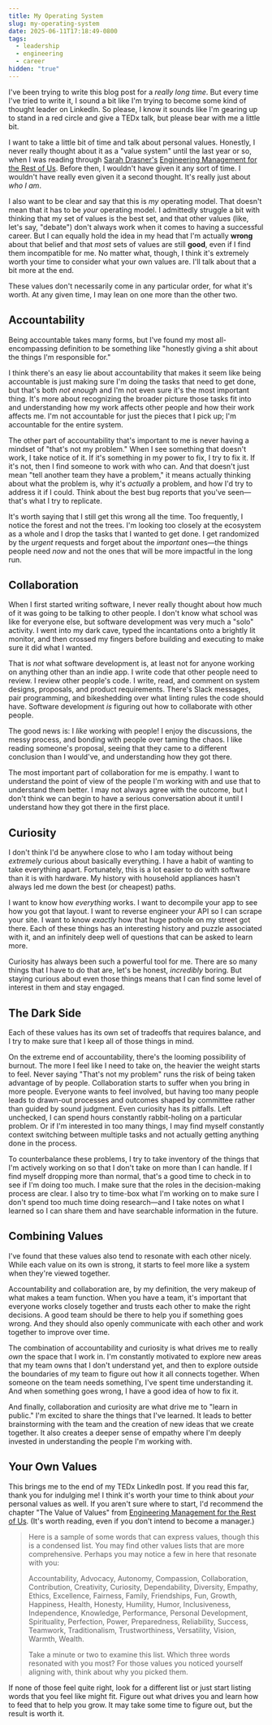 ```yaml
---
title: My Operating System
slug: my-operating-system
date: 2025-06-11T17:18:49-0800
tags:
  - leadership
  - engineering
  - career
hidden: "true"
---
```

I've been trying to write this blog post for a *really long time*. But every time I've tried to write it, I sound a bit like I'm trying to become some kind of thought leader on LinkedIn. So please, I know it sounds like I'm gearing up to stand in a red circle and give a TEDx talk, but please bear with me a little bit.

I want to take a little bit of time and talk about personal values. Honestly, I never really thought about it as a "value system" until the last year or so, when I was reading through [Sarah Drasner's](https://sarah.dev/) [Engineering Management for the Rest of Us](https://www.engmanagement.dev/). Before then, I wouldn't have given it any sort of time. I wouldn't have really even given it a second thought. It's really just about *who I am*.

<!-- more -->

I also want to be clear and say that this is *my* operating model. That doesn't mean that it has to be *your* operating model. I admittedly struggle a bit with thinking that my set of values is the best set, and that other values (like, let's say, "debate") don't always work when it comes to having a successful career. But I can equally hold the idea in my head that I'm actually **wrong** about that belief and that *most* sets of values are still **good**, even if I find them incompatible for me. No matter what, though, I think it's extremely worth your time to consider what your own values are. I'll talk about that a bit more at the end.

These values don't necessarily come in any particular order, for what it's worth. At any given time, I may lean on one more than the other two.

## Accountability

Being accountable takes many forms, but I've found my most all-encompassing definition to be something like "honestly giving a shit about the things I'm responsible for."

I think there's an easy lie about accountability that makes it seem like being accountable is just making sure I'm doing the tasks that need to get done, but that's both *not enough* and I'm not even sure it's the most important thing. It's more about recognizing the broader picture those tasks fit into and understanding how my work affects other people and how their work affects me. I'm not accountable for just the pieces that I pick up; I'm accountable for the entire system.

The other part of accountability that's important to me is never having a mindset of "that's not my problem." When I see something that doesn't work, I take notice of it. If it's something in my power to fix, I try to fix it. If it's not, then I find someone to work with who can. And that doesn't just mean "tell another team they have a problem," it means actually thinking about what the problem is, why it's *actually* a problem, and how I'd try to address it if I could. Think about the best bug reports that you've seen—that's what I try to replicate.

It's worth saying that I still get this wrong all the time. Too frequently, I notice the forest and not the trees. I'm looking too closely at the ecosystem as a whole and I drop the tasks that I wanted to get done. I get randomized by the *urgent* requests and forget about the *important* ones—the things people need *now* and not the ones that will be more impactful in the long run.

## Collaboration

When I first started writing software, I never really thought about how much of it was going to be talking to other people. I don't know what school was like for everyone else, but software development was very much a "solo" activity. I went into my dark cave, typed the incantations onto a brightly lit monitor, and then crossed my fingers before building and executing to make sure it did what I wanted.

That is *not* what software development is, at least not for anyone working on anything other than an indie app. I write code that other people need to review. I review other people's code. I write, read, and comment on system designs, proposals, and product requirements. There's Slack messages, pair programming, and bikeshedding over what linting rules the code should have. Software development *is* figuring out how to collaborate with other people.

The good news is: I *like* working with people! I enjoy the discussions, the messy process, and bonding with people over taming the chaos. I like reading someone's proposal, seeing that they came to a different conclusion than I would've, and understanding how they got there.

The most important part of collaboration for me is empathy. I want to understand the point of view of the people I'm working with and use that to understand them better. I may not always agree with the outcome, but I don't think we can begin to have a serious conversation about it until I understand how they got there in the first place.

## Curiosity

I don't think I'd be anywhere close to who I am today without being *extremely* curious about basically everything. I have a habit of wanting to take everything apart. Fortunately, this is a lot easier to do with software than it is with hardware. My history with household appliances hasn't always led me down the best (or cheapest) paths.

I want to know how *everything* works. I want to decompile your app to see how you got that layout. I want to reverse engineer your API so I can scrape your site. I want to know *exactly* how that huge pothole on my street got there. Each of these things has an interesting history and puzzle associated with it, and an infinitely deep well of questions that can be asked to learn more.

Curiosity has always been such a powerful tool for me. There are so many things that I have to do that are, let's be honest, *incredibly* boring. But staying curious about even those things means that I can find some level of interest in them and stay engaged.

## The Dark Side

Each of these values has its own set of tradeoffs that requires balance, and I try to make sure that I keep all of those things in mind.

On the extreme end of accountability, there's the looming possibility of burnout. The more I feel like I need to take on, the heavier the weight starts to feel. Never saying "That's not my problem" runs the risk of being taken advantage of by people. Collaboration starts to suffer when you bring in more people. Everyone wants to feel involved, but having too many people leads to drawn-out processes and outcomes shaped by committee rather than guided by sound judgment. Even curiosity has its pitfalls. Left unchecked, I can spend hours constantly rabbit-holing on a particular problem. Or if I'm interested in too many things, I may find myself constantly context switching between multiple tasks and not actually getting anything done in the process.

To counterbalance these problems, I try to take inventory of the things that I'm actively working on so that I don't take on more than I can handle. If I find myself dropping more than normal, that's a good time to check in to see if I'm doing too much. I make sure that the roles in the decision-making process are clear. I also try to time-box what I'm working on to make sure I don't spend too much time doing research—and I take notes on what I learned so I can share them and have searchable information in the future.

## Combining Values

I've found that these values also tend to resonate with each other nicely. While each value on its own is strong, it starts to feel more like a system when they're viewed together.

Accountability and collaboration are, by my definition, the very makeup of what makes a team function. When you have a team, it's important that everyone works closely together and trusts each other to make the right decisions. A good team should be there to help you if something goes wrong. And they should also openly communicate with each other and work together to improve over time.

The combination of accountability and curiosity is what drives me to really *own* the space that I work in. I'm constantly motivated to explore new areas that my team owns that I don't understand yet, and then to explore outside the boundaries of my team to figure out how it all connects together. When someone on the team needs something, I've spent time understanding it. And when something goes wrong, I have a good idea of how to fix it.

And finally, collaboration and curiosity are what drive me to "learn in public." I'm excited to share the things that I've learned. It leads to better brainstorming with the team and the creation of new ideas that we create together. It also creates a deeper sense of empathy where I'm deeply invested in understanding the people I'm working with.

## Your Own Values

This brings me to the end of my TEDx LinkedIn post. If you read this far, thank you for indulging me! I think it's worth your time to think about *your* personal values as well. If you aren't sure where to start, I'd recommend the chapter "The Value of Values" from [Engineering Management for the Rest of Us](https://www.engmanagement.dev/). (It's worth reading, even if you don't intend to become a manager.)

> Here is a sample of some words that can express values, though this is a condensed list. You may find other values lists that are more comprehensive. Perhaps you may notice a few in here that resonate with you:
>
> Accountability, Advocacy, Autonomy, Compassion, Collaboration, Contribution, Creativity, Curiosity, Dependability, Diversity, Empathy, Ethics, Excellence, Fairness, Family, Friendships, Fun, Growth, Happiness, Health, Honesty, Humility, Humor, Inclusiveness, Independence, Knowledge, Performance, Personal Development, Spirituality, Perfection, Power, Preparedness, Reliability, Success, Teamwork, Traditionalism, Trustworthiness, Versatility, Vision, Warmth, Wealth.
> 
> Take a minute or two to examine this list. Which three words resonated with you most? For those values you noticed yourself aligning with, think about why you picked them.

If none of those feel quite right, look for a different list or just start listing words that you feel like might fit. Figure out what drives you and learn how to feed that to help you grow. It may take some time to figure out, but the result is worth it.

